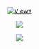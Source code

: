 <a href="https://github.com/Txzerr">
  <p align="center">
    <img src="https://komarev.com/ghpvc/?username=Txzerr" alt="Views">
  </p>
</a>
<p align="center">
  <img src="https://github-readme-stats.vercel.app/api/?username=Txzerr&title_color=4F8CC9&text_color=9f9f9f&show_icons=true&bg_color=00000000&hide_border=true&icon_color=4F8CC9&hide_title=true&count_private=true" />
</p>
<p align="center">
  <img src="https://discord.c99.nl/widget/theme-4/757693577764798536.png" />
</p>
